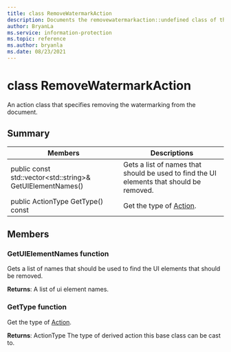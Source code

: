 ```yaml
---
title: class RemoveWatermarkAction 
description: Documents the removewatermarkaction::undefined class of the Microsoft Information Protection (MIP) SDK.
author: BryanLa
ms.service: information-protection
ms.topic: reference
ms.author: bryanla
ms.date: 08/23/2021
---
```


# class RemoveWatermarkAction 
An action class that specifies removing the watermarking from the document.
  
## Summary
 Members                        | Descriptions                                
--------------------------------|---------------------------------------------
public const std::vector\<std::string\>& GetUIElementNames()  |  Gets a list of names that should be used to find the UI elements that should be removed.
public ActionType GetType() const  |  Get the type of [Action](undefined).
  
## Members
  
### GetUIElementNames function
Gets a list of names that should be used to find the UI elements that should be removed.

  
**Returns**: A list of ui element names.
  
### GetType function
Get the type of [Action](undefined).

  
**Returns**: ActionType The type of derived action this base class can be cast to.